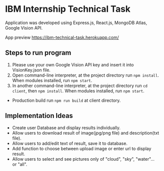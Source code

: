 # IBM Internship Technical Task

Application was developed using Express.js, React.js, MongoDB Atlas, Google Vision API.

App preview https://ibm-technical-task.herokuapp.com/

## Steps to run program

1. Please use your own Google Vision API key and insert it into VisionKey.json file.
2. Open command-line interpreter, at the project directory run `npm install`. When modules installed, run `npm start`.
3. In another command-line interpreter, at the project directory run `cd client`, then `npm install`. When modules installed, run `npm start`.
- Production build run `npm run build` at client directory.

## Implementation Ideas

* Create user Database and display results individually.
* Allow users to download result of image(jpg/png file) and description(txt file).
* Allow users to add/edit text of result, save it to database.
* Add function to choose between upload image or enter url to display result.
* Allow users to select and see pictures only of "cloud", "sky", "water"... or "all".
